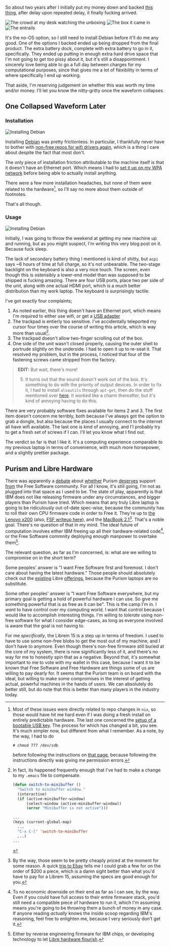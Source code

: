So about two years after I initially put my money down and backed [this thing](https://www.crowdsupply.com/purism/librem-15), after delay upon repeated delay, it finally fucking arrived.

![The crowd at my desk watching the unboxing](/static/img/purism--gathering_of_the_nerds.jpg)
![The box it came in](/static/img/purism--laptop-box.jpg)
![The entrails](/static/img/purism--innards.jpg)

It's the no-OS option, so I still need to install Debian before it'll do me any good. One of the options I backed ended up being dropped from the final product. The extra battery dock, complete with extra battery to go in it, specifically. They ended up putting in enough extra hard drive space that I'm not going to get _too_ pissy about it, but it's still a disappointment. I sincerely love being able to go a full day between charges for my computational purposes, since that gives me a lot of flexibility in terms of where specifically I end up working.

That aside, I'm reserving judgement on whether this was worth my time and/or money. I'll let you know the nitty-gritty once the waveform collapses.

## One Collapsed Waveform Later
### Installation

![Installing Debian](/static/img/purism--installing-debian.jpg)

Installing [Debian](https://www.debian.org/distrib/netinst) was pretty frictionless. In particular, I thankfully never have to bother with [non-free repos for wifi drivers again](https://github.com/Inaimathi/machine-setup/blob/e4842fbf2ba7f811510076390c17a7a0bfc60ab6/machine-root-setup.sh#L1-L8), which is a thing I care about despite the fact that most don't.

The only piece of installation friction attributable to the machine itself is that it doesn't have an Ethernet port. Which means I had to [set it up on my WPA network](http://askubuntu.com/questions/138472/how-do-i-connect-to-a-wpa-wifi-network-using-the-command-line) before being able to actually install anything.

There _were_ a few more installation headaches, but none of them were related to the hardware[^other-installation-headaches], so I'll say no more about them outside of footnotes.

[^other-installation-headaches]: Most of these issues were directly related to repo changes in `nix`, so those would have hit me hard even if I was doing a fresh install on entirely predictable hardware. The last one concerned the [setup of a bootable USB key](https://www.debian.org/releases/jessie/amd64/ch04s03.html.en). The process for which has changed a bit, you see. It's much simpler now, but different from what I remember. As a note, by the way, I had to do

    ```shell
    # chmod 777 /dev/sdb
    ```

    before following the instructions on [that page](https://www.debian.org/releases/jessie/amd64/ch04s03.html.en), because following the instructions directly was giving me permission errors.

That's all though.

### Usage

![Installing Debian](/static/img/purism--running-system.jpg)

Initially, I was going to throw the weekend at getting my new machine up and running, but as you might suspect, I'm writing this very blog post on it. Because fuck sleep.

The lack of secondary battery thing I mentioned is kind of shitty, but `acpi` says ~6 hours of time at full charge, so it's not unbearable. The two-stage backlight on the keyboard is also a very nice touch. The screen, even though this is ostensibly a lower-end model than was supposed to be shipped is fucking amazing. There are four USB ports, place two per side of the unit, along with one actual HDMI port, which is a much better distribution than my work laptop. The keyboard is surprisingly tactile.

I've got exactly four complaints;

1. As noted earlier, this thing doesn't have an Ethernet port, which means I'm required to either use wifi, or get a [USB adapter](http://www.canadacomputers.com/index.php?cPath=1051)
2. The trackpad is entierly too sensitive. I've accidentally teleported my cursor four times over the course of writing this article, which is way more than usual[^in-fact-emacs-addition].
3. The trackpad doesn't allow two-finger scrolling out of the box.
4. One side of the unit wasn't closed properly, causing the outer shell to portrude slightly on the underside. I had to open it up to re-seat it. That resolved my problem, but in the process, I noticed that four of the fastening screws came stripped from the factory.

> **EDIT:** But wait, there's more!
>
> 5. It turns out that the sound doesn't work out of the box. It's something to do with the priority of output devices. In order to fix it, I had to install `alsautils` through `apt-get`, then do the stuff mentioned over [here](https://bbs.archlinux.org/viewtopic.php?pid=1563375#p1563375). It worked like a charm thereafter, but it's kind of annoying having to do this.

[^in-fact-emacs-addition]: In fact, its happened frequently enough that I've had to make a change to my `.emacs` file to compensate.

    ```lisp
    (defun switch-to-minibuffer ()
      "Switch to minibuffer window."
      (interactive)
      (if (active-minibuffer-window)
          (select-window (active-minibuffer-window))
          (error "Minibuffer is not active")))

    ...
    (keys (current-global-map)
	  ...
      "C-x C-l" 'switch-to-minibuffer
	  ...)
	...
    ```

There are very probably software fixes available for items 2 and 3. The first item doesn't concern me terribly, both because I've always got the option to grab a dongle, but also because the places I usually connect to the internet all have wifi available. The last one is kind of annoying, and I'l probably try to get a fresh set of screws if I can. I'll let you know what I find out.

The verdict so far is that I like it. It's a computing experience comparable to my previous laptop in terms of convenience, with much more horsepower, and a slightly prettier package.

## Purism and Libre Hardware

There was apparently a [debate](http://www.pcworld.com/article/2960524/laptop-computers/why-linux-enthusiasts-are-arguing-over-purisms-sleek-idealistic-librem-laptops.html) about [whether](https://www.reddit.com/r/linux/comments/3anjgm/on_the_librem_laptop_purism_doesnt_believe_in/) Purism [deserves](https://blogs.coreboot.org/blog/2015/02/23/the-truth-about-purism-why-librem-is-not-the-same-as-libre/) support [from](https://puri.sm/posts/about-purism-and-librems-and-cake/) the Free Software community. For all I know, it's still going, I'm not as plugged into that space as I used to be. The state of play, apparently is that IBM does not like releasing firmware under any circumstances, and bigger players than Purism have tried. Which means that any truly Libre laptop is going to be ridiculously out-of-date spec-wise, because the community has to roll their own CPU firmware code in order to Free it. They're up to [the Lenovo x200](https://minifree.org/product/libreboot-x200/) (also, [FSF writeup here](https://www.fsf.org/news/libreboot-x200-laptop-now-fsf-certified-to-respect-your-freedom)), and the [MacBook 2.1](https://trisquel.info/en/wiki/macbook)[^by-the-way]. That's a noble goal. There's no question of that in my mind. The ideal future of computation involves either IBM freeing up all their hardware-related code[^no-downside-i-can-see], or the Free Software commnity deploying enough manpower to overtake them[^rev-eng-or-new-dev].

[^by-the-way]: By the way, those seem to be pretty cheaply priced at the moment for some reason. A quick [trip to Ebay](http://www.ebay.com/bhp/macbook-2-1) tells me I could grab a few for on the order of $200 a piece, which is a damn sight better than what you'd have to pay for a Librem 15, assuming the specs are good enough for you.

[^no-downside-i-can-see]: To no economic downside on their end as far as I can see, by the way. Even if you could have full access to their entire firmware stack, you'd still need a compatible piece of hardware to run it, which I'm assuming means you're going to be throwing them a bunch of money in any case. If anyone reading _actually_ knows the inside scoop regarding IBM's reasoning, feel free to enlighten me, because I very seriously don't get it.

[^rev-eng-or-new-dev]: Either by reverse engineering firmware for IBM chips, or developing technology to let [Libre hardware flourish](https://www.crowdsupply.com/eoma68/micro-desktop).

The relevant question, as far as I'm concerned, is: what are we willing to compromise on in the short term?

Some peoples' answer is "I want Free Software first and foremost. I don't care about having the latest hardware." Those people should absolutely check out the [existing](https://libreboot.org/) Libre [offerings](https://www.thinkpenguin.com/), because the Purism laptops are no substitute.

Some other peoples' answer is "I want Free Software everywhere, but my primary goal is getting a hold of powerful hardware I can use. So give me something powerful that is as free as it can be". This is the camp I'm in. I _want_ to have control over my computing world. I want that control because I would like to accomplish interesting things. I'm willing to _tolerate_ using non-free software for what I consider edge-cases, as long as everyone involved is aware that the goal is not having to.

For me _specifically_, the Librem 15 is a step up in terms of freedom. I used to have to use some non-free blobs to get the most out of my machine, and I don't have to anymore. Even though there's non-free firmware still buried at the core of my system, there is now significantly less of it, and there's no way for me to honestly spin that as a negative. Beyond that, it's somewhat important to me to vote with my wallet in this case, because I want it to be known that Free Software and Free Hardware are things some of us are willing to pay dearly for. It seems that the Purism team is on board with the ideal, but willing to make some compromises in the interest of getting actual, powerful machines in the hands of users. We can absolutely do better still, but do note that this is better than many players in the industry today.
